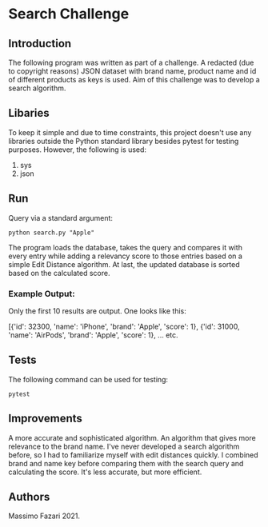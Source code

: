 # Search Challenge

Introduction
------------

The following program was written as part of a challenge. A redacted (due to copyright reasons) JSON dataset with brand name, product name and id of different products as keys is used. Aim of this challenge was to develop a search algorithm.
## Libaries

To keep it simple and due to time constraints, this project doesn't use any libraries outside the Python standard library besides pytest for testing purposes. However, the following is used:

1. sys
2. json

## Run
Query via a standard argument:

```
python search.py "Apple"
```

The program loads the database, takes the query and compares it with every entry while adding a relevancy score to those entries based on a simple Edit Distance algorithm. At last, the updated database is sorted based on the calculated score.

### Example Output:
Only the first 10 results are output. One looks like this:

[{'id': 32300, 'name': 'iPhone', 'brand': 'Apple', 'score': 1}, {'id': 31000, 'name': 'AirPods', 'brand': 'Apple', 'score': 1}, ... etc.

## Tests
The following command can be used for testing:

```
pytest
```
## Improvements
A more accurate and sophisticated algorithm. An algorithm that gives more relevance to the brand name. I've never developed a search algorithm before, so I had to familiarize myself with edit distances quickly. I combined brand and name key before comparing them with the search query and calculating the score. It's less accurate, but more efficient.


Authors
------------
Massimo Fazari 2021.